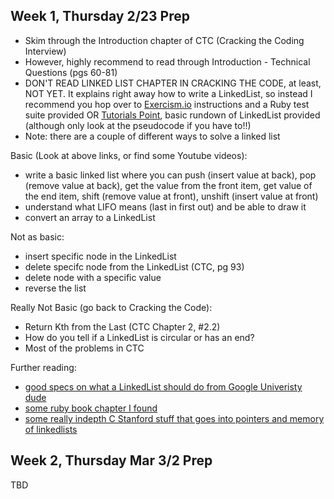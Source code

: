 ## Week 1, Thursday 2/23 Prep

- Skim through the Introduction chapter of CTC (Cracking the Coding Interview)
- However, highly recommend to read through Introduction - Technical Questions (pgs 60-81)
- DON'T READ LINKED LIST CHAPTER IN CRACKING THE CODE, at least, NOT YET.  It explains right away how to write a LinkedList, so instead I recommend you hop over to [Exercism.io](http://exercism.io/exercises/ruby/simple-linked-list/readme) instructions and a Ruby test suite provided OR [Tutorials Point](https://www.tutorialspoint.com/data_structures_algorithms/linked_lists_algorithm.htm), basic rundown of LinkedList provided (although only look at the pseudocode if you have to!!)
- Note: there are a couple of different ways to solve a linked list


Basic (Look at above links, or find some Youtube videos):
- write a basic linked list where you can push (insert value at back), pop (remove value at back), get the value from the front item, get value of the end item, shift (remove value at front), unshift (insert value at front)
- understand what LIFO means (last in first out) and be able to draw it
- convert an array to a LinkedList

Not as basic:
- insert specific node in the LinkedList
- delete specifc node from the LinkedList (CTC, pg 93)
- delete node with a specific value
- reverse the list


Really Not Basic (go back to Cracking the Code):
- Return Kth from the Last (CTC Chapter 2, #2.2)
- How do you tell if a LinkedList is circular or has an end?
- Most of the problems in CTC


Further reading:
- [good specs on what a LinkedList should do from Google Univeristy dude](https://github.com/jwasham/google-interview-university#linked-lists)
- [some ruby book chapter I found](http://www.brpreiss.com/books/opus8/html/page96.html)
- [some really indepth C Stanford stuff that goes into pointers and memory of linkedlists](http://cslibrary.stanford.edu/103/LinkedListBasics.pdf)



## Week 2, Thursday Mar 3/2 Prep
TBD
